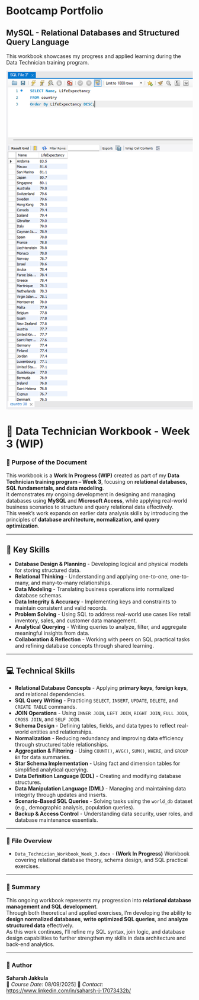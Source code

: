 # Bootcamp Portfolio
## MySQL - Relational Databases and Structured Query Language

This workbook showcases my progress and applied learning during the Data Technician training program.

![](SQL1.png)

# 📘 Data Technician Workbook - Week 3 (WIP)

### 🎯 Purpose of the Document
This workbook is a **Work In Progress (WIP)** created as part of my **Data Technician training program – Week 3**, focusing on **relational databases, SQL fundamentals, and data modeling**.  
It demonstrates my ongoing development in designing and managing databases using **MySQL** and **Microsoft Access**, while applying real-world business scenarios to structure and query relational data effectively.  
This week’s work expands on earlier data analysis skills by introducing the principles of **database architecture, normalization, and query optimization**.

---

## 🧠 Key Skills
- **Database Design & Planning** - Developing logical and physical models for storing structured data.  
- **Relational Thinking** - Understanding and applying one-to-one, one-to-many, and many-to-many relationships.  
- **Data Modeling** - Translating business operations into normalized database schemas.  
- **Data Integrity & Accuracy** - Implementing keys and constraints to maintain consistent and valid records.  
- **Problem Solving** - Using SQL to address real-world use cases like retail inventory, sales, and customer data management.  
- **Analytical Querying** - Writing queries to analyze, filter, and aggregate meaningful insights from data.  
- **Collaboration & Reflection** - Working with peers on SQL practical tasks and refining database concepts through shared learning.  

---

## 💻 Technical Skills
- **Relational Database Concepts** - Applying **primary keys**, **foreign keys**, and relational dependencies.  
- **SQL Query Writing** - Practicing `SELECT`, `INSERT`, `UPDATE`, `DELETE`, and `CREATE TABLE` commands.  
- **JOIN Operations** - Using `INNER JOIN`, `LEFT JOIN`, `RIGHT JOIN`, `FULL JOIN`, `CROSS JOIN`, and `SELF JOIN`.  
- **Schema Design** - Defining tables, fields, and data types to reflect real-world entities and relationships.  
- **Normalization** - Reducing redundancy and improving data efficiency through structured table relationships.  
- **Aggregation & Filtering** - Using `COUNT()`, `AVG()`, `SUM()`, `WHERE`, and `GROUP BY` for data summaries.  
- **Star Schema Implementation** - Using fact and dimension tables for simplified analytical querying.  
- **Data Definition Language (DDL)** - Creating and modifying database structures.  
- **Data Manipulation Language (DML)** - Managing and maintaining data integrity through updates and inserts.  
- **Scenario-Based SQL Queries** - Solving tasks using the `world_db` dataset (e.g., demographic analysis, population queries).  
- **Backup & Access Control** - Understanding data security, user roles, and database maintenance essentials.  

---

### 📂 File Overview
- `Data_Technician_Workbook_Week_3.docx` - **(Work In Progress)** Workbook covering relational database theory, schema design, and SQL practical exercises.

---

### 🧾 Summary
This ongoing workbook represents my progression into **relational database management and SQL development**.  
Through both theoretical and applied exercises, I’m developing the ability to **design normalized databases**, **write optimized SQL queries**, and **analyze structured data** effectively.  
As this work continues, I’ll refine my SQL syntax, join logic, and database design capabilities to further strengthen my skills in data architecture and back-end analytics.

---

### 👤 Author
**Saharsh Jakkula**  
📅 *Course Date:* 08/09/2025]
📧 *Contact:* https://www.linkedin.com/in/saharsh-j-17073432b/
